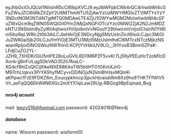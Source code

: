 eyJhbGciOiJQUzI1NiIsInR5cCI6IkpXVCJ9.eyJlbWFpbCI6Ii4rQC4rIiwibWl4cGFuZWxJZCI6IiRkZXZpY2U6MThmNTU5ZjAwYzUzMWYtMGIxZTVlMTYxYzY3NDctNGM2NTdiNTgtMTQ0MDAwLTE4ZjU1OWYwMGM2MzIwIiwibWl4cGFuZWxQcm9qZWN0SWQiOiI0YmZiMjQxNGFiOTczYzc0MWI2ZjA2N2JmMDZkNTU3NSIsIm9yZyI6Ii4qIiwicHViIjoibmVvNGouY29tIiwicmVnIjoiICIsInN1YiI6Im5lbzRqLWRlc2t0b3AiLCJleHAiOjE3NDcyNjg5MzUsInZlciI6IioiLCJpc3MiOiJuZW80ai5jb20iLCJuYmYiOjE3MTU3MzI5MzUsImlhdCI6MTcxNTczMjkzNSwianRpIjoiSlNOSWszNW1hIn0.KCPjYVHikiUV9LO__3HYzoB3Bnm5ZPaK-LFdjCuZO2YL-JZH9_7XHDKrDiU5ntPE28oLuGVIL6DI1M9PZF5vvKr7Lj59yPEEuhlcTzoM1cDXonk-jjBnFULqgSDkVAO352h7AiaLC-XGdcf9hlZoQtCijIfAwNXE88KAoTW5btiHTO1GKmXJrG-M97chLtqkvx3PrYAShyfMCyvvDDiNOjxN2kmBhHsxMQmK-aKPpwcfFzE9FDKZ6m_Exuxypkhncp3jpckHjvaiubRm6Xz9hs9THKTFfWIV5Vir_asFqQQ6EkW4N6XGc2mXYX1qiLaw29Ug-RBGzg98pEqmad_Bvg  

##### neo4j acount
mail: leezy016@foxmail.com
password: 42024016@Neo4j

##### database
name: Wisorm
password: wisform00  